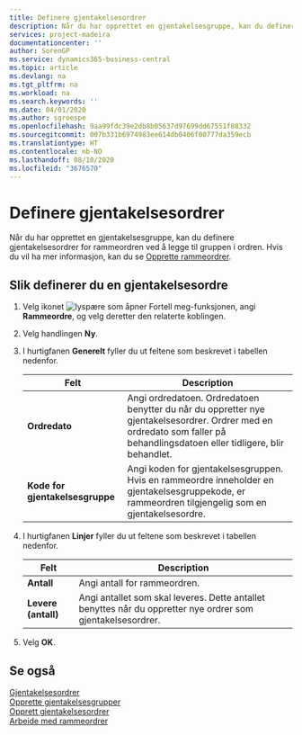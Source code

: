 ```yaml
---
title: Definere gjentakelsesordrer
description: Når du har opprettet en gjentakelsesgruppe, kan du definere gjentakelsesordrer for rammeordren ved å legge til gruppen i ordren.
services: project-madeira
documentationcenter: ''
author: SorenGP
ms.service: dynamics365-business-central
ms.topic: article
ms.devlang: na
ms.tgt_pltfrm: na
ms.workload: na
ms.search.keywords: ''
ms.date: 04/01/2020
ms.author: sgroespe
ms.openlocfilehash: 9aa99fdc39e2db8b05637d97699dd67551f88332
ms.sourcegitcommit: 007b331b6974983ee614db0406f00777da359ecb
ms.translationtype: HT
ms.contentlocale: nb-NO
ms.lasthandoff: 08/10/2020
ms.locfileid: "3676570"
---
```

# <a name="set-up-recurring-orders"></a>Definere gjentakelsesordrer
Når du har opprettet en gjentakelsesgruppe, kan du definere gjentakelsesordrer for rammeordren ved å legge til gruppen i ordren. Hvis du vil ha mer informasjon, kan du se [Opprette rammeordrer](how-to-set-up-recurring-groups.md).  

## <a name="to-set-up-a-recurring-order"></a>Slik definerer du en gjentakelsesordre  

1.  Velg ikonet ![lyspære som åpner Fortell meg-funksjonen](../../media/ui-search/search_small.png "Fortell hva du vil gjøre"), angi **Rammeordre**, og velg deretter den relaterte koblingen.  
2.  Velg handlingen **Ny**.  
3.  I hurtigfanen **Generelt** fyller du ut feltene som beskrevet i tabellen nedenfor.  

    |Felt|Description|  
    |---------------------------------|---------------------------------------|  
    |**Ordredato**|Angi ordredatoen. Ordredatoen benytter du når du oppretter nye gjentakelsesordrer. Ordrer med en ordredato som faller på behandlingsdatoen eller tidligere, blir behandlet.|  
    |**Kode for gjentakelsesgruppe**|Angi koden for gjentakelsesgruppen. Hvis en rammeordre inneholder en gjentakelsesgruppekode, er rammeordren tilgjengelig som en gjentakelsesordre.|  

4.  I hurtigfanen **Linjer** fyller du ut feltene som beskrevet i tabellen nedenfor.  

    |Felt|Description|  
    |---------------------------------|---------------------------------------|  
    |**Antall**|Angi antall for rammeordren.|  
    |**Levere (antall)**|Angi antallet som skal leveres. Dette antallet benyttes når du oppretter nye ordrer som gjentakelsesordrer.|  

5.  Velg **OK**.  

## <a name="see-also"></a>Se også  
 [Gjentakelsesordrer](recurring-orders.md)   
 [Opprette gjentakelsesgrupper](how-to-set-up-recurring-groups.md)   
 [Opprett gjentakelsesordrer](how-to-create-recurring-orders.md)   
 [Arbeide med rammeordrer](../../sales-how-to-create-blanket-sales-orders.md)
